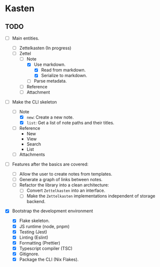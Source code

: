 # Kasten

## TODO

- [ ] Main entities.

  - [ ] Zettelkasten (In progress)
  - [ ] Zettel
    - [ ] Note
      - [x] Use markdown.
        - [x] Read from markdown.
        - [x] Serialize to markdown.
      - [ ] Parse metadata.
    - [ ] Reference
    - [ ] Attachment

- [ ] Make the CLI skeleton

  - [ ] Note
    - [x] `new`: Create a new note.
    - [x] `list`: Get a list of note paths and their titles.
  - [ ] Reference
    - New
    - View
    - Search
    - List
  - [ ] Attachments

- [ ] Features after the basics are covered:

  - [ ] Allow the user to create notes from templates.
  - [ ] Generate a graph of links between notes.
  - [ ] Refactor the library into a clean architecture:
    - [ ] Convert `Zettelkasten` into an interface.
    - [ ] Make the `Zettelkasten` implementations independent of storage backend.

- [x] Bootstrap the development environment
  - [x] Flake skeleton.
  - [x] JS runtime (node, pnpm)
  - [x] Testing (Jest)
  - [x] Linting (Eslint)
  - [x] Formatting (Prettier)
  - [x] Typescript compiler (TSC)
  - [x] Gitignore.
  - [x] Package the CLI (Nix Flakes).
